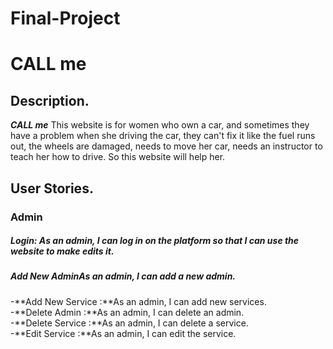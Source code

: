 # Final-Project
# CALL me

<!-- image for my website -->

## Description.

***CALL me*** This website is for women who own a car, and sometimes they have a problem when she driving the car, they can't fix it like the fuel runs out,  the wheels are damaged, needs to move her car,  needs an instructor to teach her how to drive.
So this website will help her.

## User Stories.

### Admin
##### Login: As an admin, I can log in on the platform so that I can use the website to make edits it.<br />
##### Add New AdminAs an admin, I can add a new admin.<br />
-**Add New Service :**As an admin, I can add new services.<br />
-**Delete Admin :**As an admin, I can delete an admin.<br />
-**Delete Service :**As an admin, I can delete a service. <br />
-**Edit Service :**As an admin, I can edit the service.<br />



